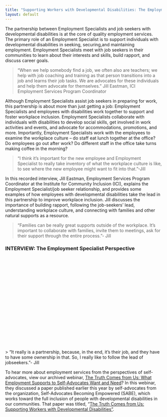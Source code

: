 ```yaml
---
title: "Supporting Workers with Developmental Disabilities: The Employment Specialist Perspective"
layout: default
---
```

The partnership between Employment Specialists and job seekers with developmental disabilities is at the core of quality employment services. The primary role of an Employment Specialist is to support individuals with developmental disabilities in seeking, securing,and maintaining employment. Employment Specialists meet with job seekers in their communities to learn about their interests and skills, build rapport, and discuss career goals. 

> “When we help somebody find a job, we often also are teachers; we help with job coaching and training as that person transitions into a job and learns their job tasks. We are advocates for these individuals and help them advocate for themselves.” Jill Eastman, ICI Employment Services Program Coordinator

Although Employment Specialists assist job seekers in preparing for work, this partnership is about more than just getting a job: Employment Specialists and employees with disabilities work together to support and foster workplace inclusion. Employment Specialists collaborate with individuals with disabilities to develop social skills, get involved in work activities and events, and advocate for accommodations, promotions, and more. Importantly, Employment Specialists work with the employees to examine the workplace culture – do staff eat lunch together at the office? Do employees go out after work? Do different staff in the office take turns making coffee in the morning?  

> “I think it’s important for the new employee and Employment Specialist to really take inventory of what the workplace culture is like, to see where the new employee might want to fit into that.”-Jill

In this recorded interview, Jill Eastman, Employment Services Program Coordinator at the Institute for Community Inclusion (ICI), explains the Employment Specialist/job seeker relationship, and provides some examples of how employees with developmental disabilities take the lead in this partnership to improve workplace inclusion. Jill discusses the importance of building rapport, following the job-seekers’ lead, understanding workplace culture, and connecting with families and other natural supports as a resource.

> “Families can be really great supports outside of the workplace. It’s important to collaborate with families, invite them to meetings, ask for their support through the entire process.”- Jill

### INTERVIEW: The Employment Specialist Perspective

<script src="https://fast.wistia.com/embed/medias/m6pey5ifl2.jsonp" async></script><script src="https://fast.wistia.com/assets/external/E-v1.js" async></script><div class="wistia_responsive_padding" style="padding:56.25% 0 0 0;position:relative;"><div class="wistia_responsive_wrapper" style="height:100%;left:0;position:absolute;top:0;width:100%;"><div class="wistia_embed wistia_async_m6pey5ifl2 videoFoam=true" style="height:100%;width:100%"> </div></div></div> <script type="text/javascript" src="//static.3playmedia.com/p/projects/24894/files/2068855/plugins/11570.js"></script>
<p></p>
> “It really is a partnership, because, in the end, it’s their job, and they have to have some ownership in that. So, I really like to follow the lead of jobseekers.”- Jill

To hear more about employment services from the perspectives of self-advocates, view our archived webinar, <a href="http://connectpro97884399.adobeconnect.com/py0qhku1n4da/">The Truth Comes from Us: What Employment Supports to Self-Advocates Want and Need</a>? In this webinar, they discussed a paper published earlier this year by self-advocates from the organization, Self-Advocates Becoming Empowered (SABE), which works toward the full inclusion of people with developmental disabilities in our communities. That paper was titled, “<a href="http://www.thinkwork.org/truth-comes-us-supporting-workers-developmental-disabilities">The Truth Comes from Us: Supporting Workers with Developmental Disabilities”</a>. 
